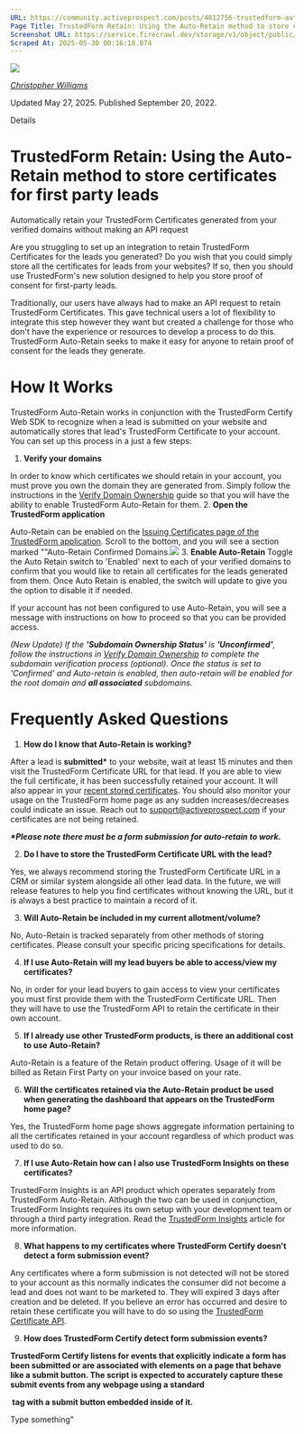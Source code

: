 ```yaml
---
URL: https://community.activeprospect.com/posts/4812756-trustedform-auto-retain-for-first-party-lead-certification
Page Title: TrustedForm Retain: Using the Auto-Retain method to store certificates for first party leads
Screenshot URL: https://service.firecrawl.dev/storage/v1/object/public/media/screenshot-884cd464-de4b-4e7d-8f3c-4ba07d30b8b6.png
Scraped At: 2025-05-30 00:16:18.874
---
```


[![](https://content2.bloomfire.com/avatars/users/1405246/thumb/thumbnail.png?f=1620827893&Expires=1748567753&Signature=ThkNjaD6ykiQ0x5vL673HQBu6N~ryYxGjiqNbyPnC~q41DHkXZOBvGXE4Qk-tHf7KwHxK7jFoR9C2awft9dhAineQBxB5-X2aei2ZaGpb8IrAs9IDeE1VOzloLhtoubSG3E91D2vi336SRlmcfZmoPj3BsDUBgXTAkJFhsT~9T0U8FaLqJyCBObCCtH5IZAc-0mdT88WphYuki6ceHH9krbkBHY8q1xAVQYIhOyNTC07bCMIX6C8MqeSwJ69eHQobl-aBIAj1PqPa8jVcKguQG6XBXzFi6gUQyUmm3DxDOAgEvVOP4JnFce07NCQnESFz6pirxf3MH2s2iIHPP1WVw__&Key-Pair-Id=APKAIDFCFZ2UHE5LPIUA)](https://community.activeprospect.com/memberships/7846678-christopher-williams)

[_Christopher Williams_](https://community.activeprospect.com/memberships/7846678-christopher-williams)

Updated May 27, 2025. Published September 20, 2022.

Details

# TrustedForm Retain: Using the Auto-Retain method to store certificates for first party leads

Automatically retain your TrustedForm Certificates generated from your verified domains without making an API request

Are you struggling to set up an integration to retain TrustedForm Certificates for the leads you generated? Do you wish that you could simply store all the certificates for leads from your websites? If so, then you should use TrustedForm's new solution designed to help you store proof of consent for first-party leads.

Traditionally, our users have always had to make an API request to retain TrustedForm Certificates. This gave technical users a lot of flexibility to integrate this step however they want but created a challenge for those who don't have the experience or resources to develop a process to do this. TrustedForm Auto-Retain seeks to make it easy for anyone to retain proof of consent for the leads they generate.

# How It Works

TrustedForm Auto-Retain works in conjunction with the TrustedForm Certify Web SDK to recognize when a lead is submitted on your website and automatically stores that lead's TrustedForm Certificate to your account. You can set up this process in a just a few steps:

1. **Verify your domains**

In order to know which certificates we should retain in your account, you must prove you own the domain they are generated from. Simply follow the instructions in the [Verify Domain Ownership](https://community.activeprospect.com/posts/4649879-verify-domain-ownership) guide so that you will have the ability to enable TrustedForm Auto-Retain for them.
2. **Open the TrustedForm application**

Auto-Retain can be enabled on the [Issuing Certificates page of the TrustedForm application](https://app.trustedform.com/certificates/issue?__hstc=41051389.5e2b2e0d8372c4b7b69fa461e80f8e90.1748564173795.1748564173795.1748564173795.1&__hssc=41051389.1.1748564173795&__hsfp=3707738794). Scroll to the bottom, and you will see a section marked ""Auto-Retain Confirmed Domains.![](https://content0.bloomfire.com/thumbnails/contents/004/944/769/original.png?f=1745994393&Expires=1748567772&Signature=nPp1Nd5bj74TI-x8Y5Ph~GYW~aRkU3NutDPwDwKDWCbUbRBPV8-Cz8oIutmeQjaMXwYOwE0fnN~euRBZe5W3d0Cm~j1Eb6884VZQ5qzsXy~asjC8k8IHWT2ksi2UmPMPvTr83KEGQ10Fql-QnL7abP8qV4wpBLouxYFxKFpgIpJvRofPifV0osWNdpc4rAuLdIUO1~AXCXexWw95Eg6irI-5k0s~Adjq8IrStW6LvZxkf7mY8ANcr3pTqBwzfJ71zq7z~kCzEB1DKLjS5dPF1jO3IpgErBCB4iFcGdZ~N8qLEY6r7TIyLotmXcZwODXB3lwaUbl0cF3DjtB~YfnPYg__&Key-Pair-Id=APKAIDFCFZ2UHE5LPIUA)
3. **Enable Auto-Retain** Toggle the Auto Retain switch to 'Enabled' next to each of your verified domains to confirm that you would like to retain all certificates for the leads generated from them. Once Auto Retain is enabled, the switch will update to give you the option to disable it if needed.

If your account has not been configured to use Auto-Retain, you will see a message with instructions on how to proceed so that you can be provided access.



_(New Update) If the **'Subdomain Ownership Status'** is **'Unconfirmed'**, follow the instructions in [Verify Domain Ownership](https://community.activeprospect.com/posts/4649879-verify-domain-ownership?_gl=1*zqdwg8*_gcl_aw*R0NMLjE3NDU2MDAxMjguQ2owS0NRandoWVNfQmhEMkFSSXNBSlRNTVFiaXRYMkdhRFdWemNDYW0wOFJtNXpFNzRLbHpuVEtxMkxjWV9JN2VIRU5wcGZJZFo1dzFOb2FBb2VXRUFMd193Y0I.*_gcl_au*MTI0OTE0OTIxNS4xNzQ0NjM5NjA2LjY1MDQxMjc5OC4xNzQ1ODc5MTYxLjE3NDU4NzkxODE.*_ga*NTQ3NjI0NDQxLjE3MzQ2Mzk3NDQ.*_ga_QHXBV6N7D1*MTc0NTk4Nzc4Ny4xODEuMS4xNzQ1OTkzNjA2LjQ1LjAuNDE0MTA2MzQw) to complete the subdomain verification process (optional). Once the status is set to 'Confirmed' and Auto-retain is enabled, then auto-retain will be enabled for the root domain and **all associated** subdomains._

# Frequently Asked Questions

1. **How do I know that Auto-Retain is working?**

After a lead is **submitted\*** to your website, wait at least 15 minutes and then visit the TrustedForm Certificate URL for that lead. If you are able to view the full certificate, it has been successfully retained your account. It will also appear in your [recent stored certificates](https://app.trustedform.com/claims?__hstc=41051389.5e2b2e0d8372c4b7b69fa461e80f8e90.1748564173795.1748564173795.1748564173795.1&__hssc=41051389.1.1748564173795&__hsfp=3707738794). You should also monitor your usage on the TrustedForm home page as any sudden increases/decreases could indicate an issue. Reach out to [support@activeprospect.com](mailto:support@activeprospect.com) if your certificates are not being retained.

_**\*Please note there must be a form submission for auto-retain to work.**_

2. **Do I have to store the TrustedForm Certificate URL with the lead?**

Yes, we always recommend storing the TrustedForm Certificate URL in a CRM or similar system alongside all other lead data. In the future, we will release features to help you find certificates without knowing the URL, but it is always a best practice to maintain a record of it.

3. **Will Auto-Retain be included in my current allotment/volume?**

No, Auto-Retain is tracked separately from other methods of storing certificates. Please consult your specific pricing specifications for details.

4. **If I use Auto-Retain will my lead buyers be able to access/view my certificates?**

No, in order for your lead buyers to gain access to view your certificates you must first provide them with the TrustedForm Certificate URL. Then they will have to use the TrustedForm API to retain the certificate in their own account.

5. **If I already use other TrustedForm products, is there an additional cost to use Auto-Retain?**

Auto-Retain is a feature of the Retain product offering. Usage of it will be billed as Retain First Party on your invoice based on your rate.

6. **Will the certificates retained via the Auto-Retain product be used when generating the dashboard that appears on the TrustedForm home page?**

Yes, the TrustedForm home page shows aggregate information pertaining to all the certificates retained in your account regardless of which product was used to do so.

7. **If I use Auto-Retain how can I also use TrustedForm Insights on these certificates?**

TrustedForm Insights is an API product which operates separately from TrustedForm Auto-Retain. Although the two can be used in conjunction, TrustedForm Insights requires its own setup with your development team or through a third party integration. Read the [TrustedForm Insights](https://community.activeprospect.com/posts/4709758-trustedform-insights) article for more information.

8. **What happens to my certificates where TrustedForm Certify doesn't detect a form submission event?**

Any certificates where a form submission is not detected will not be stored to your account as this normally indicates the consumer did not become a lead and does not want to be marketed to. They will expired 3 days after creation and be deleted. If you believe an error has occurred and desire to retain these certificate you will have to do so using the [TrustedForm Certificate API](https://developers.activeprospect.com/docs/trustedform/getting-started/).

9. **How does TrustedForm Certify detect form submission events?**

**TrustedForm Certify listens for events that explicitly indicate a form has been submitted or are associated with elements on a page that behave like a submit button. The script is expected to accurately capture these submit events from any webpage using a standard <form> tag with a submit button embedded inside of it.**


Type something"

